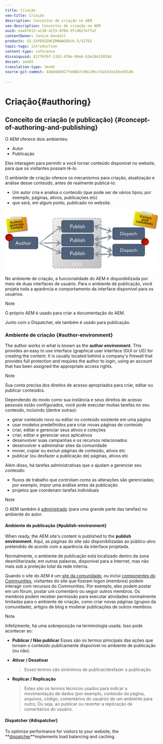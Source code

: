 ```yaml
---
title: Criação
seo-title: Criação
description: Conceitos de criação no AEM
seo-description: Conceitos de criação no AEM
uuid: eaa5f613-a138-4215-8f84-dfc962fe7fa7
contentOwner: Janice Kendall
products: SG_EXPERIENCEMANAGER/6.5/SITES
topic-tags: introduction
content-type: reference
discoiquuid: 81ff6f6f-11b3-4f8e-80e6-b3e104158394
docset: aem65
translation-type: tm+mt
source-git-commit: 44eb94b917fe88b7c90c29ec7da553e15be391db

---
```



# Criação{#authoring}

## Conceito de criação (e publicação) {#concept-of-authoring-and-publishing}

O AEM oferece dois ambientes:

* Autor
* Publicação

Eles interagem para permitir a você tornar conteúdo disponível no website, para que os visitantes possam lê-lo.

O ambiente de criação oferece os mecanismos para criação, atualização e análise desse conteúdo, antes de realmente publicá-lo:

* Um autor cria e analisa o conteúdo (que pode ser de vários tipos; por exemplo, páginas, ativos, publicações etc)
* que será, em algum ponto, publicado no website.

![chlimage_1-132](assets/chlimage_1-132.png)

No ambiente de criação, a funcionalidade do AEM é disponibilizada por meio de duas interfaces de usuário. Para o ambiente de publicação, você projeta toda a aparência e comportamento da interface disponível para os usuários.

>[!NOTE]
>
>O próprio AEM é usado para criar a documentação do AEM.
>
>Junto com o Dispatcher, ele também é usado para publicação.

### Ambiente de criação {#author-environment}

The author works in what is known as the **author environment**. This provides an easy to use interface (graphical user interface (GUI or UI)) for creating the content. It is usually located behind a company&#39;s firewall that provides full protection and requires the author to login, using an account that has been assigned the appropriate access rights.

>[!NOTE]
>
>Sua conta precisa dos direitos de acesso apropriados para criar, editar ou publicar conteúdos.

Dependendo do modo como sua instância e seus direitos de acesso pessoais estão configurados, você pode executar muitas tarefas no seu conteúdo, incluindo (dentre outras):

* gerar conteúdo novo ou editar no conteúdo existente em uma página
* usar modelos predefinidos para criar novas páginas de conteúdo
* criar, editar e gerenciar seus ativos e coleções
* criar, editar e gerenciar seus aplicativos
* desenvolver suas campanhas e os recursos relacionados
* desenvolver e administrar sites da comunidade
* mover, copiar ou excluir páginas de conteúdo, ativos etc
* publicar (ou desfazer a publicação de) páginas, ativos etc

Além disso, há tarefas administrativas que o ajudam a gerenciar seu conteúdo:

* fluxos de trabalho que controlam como as alterações são gerenciadas; por exemplo, impor uma análise antes da publicação
* projetos que coordenam tarefas individuais

>[!NOTE]
>
>O AEM também é [administrado](/help/sites-administering/home.md) (para uma grande parte das tarefas) no ambiente do autor.

#### Ambiente de publicação {#publish-environment}

When ready, the AEM site&#39;s content is published to the **publish environment**. Aqui, as páginas do site são disponibilizadas ao público-alvo pretendido de acordo com a aparência da interface projetada.

Normalmente, o ambiente de publicação está localizado dentro da zona desmilitarizada; em outras palavras, disponível para a Internet, mas não mais sob a proteção total da rede interna.

Quando o site do AEM é um [site da comunidade](/help/communities/overview.md), ou inclui [ componentes do Communities](/help/communities/author-communities.md), visitantes do site que fizeram logon (membros) podem interagir com recursos do Communities. Por exemplo, eles podem postar em um fórum, postar um comentário ou seguir outros membros. Os membros podem receber permissão para executar atividades normalmente limitadas para o ambiente de criação, como criar novas páginas (grupos da comunidade), artigos de blog e moderar publicações de outros membros.

>[!NOTE]
>
>Infelizmente, há uma sobreposição na terminologia usada. Isso pode acontecer ao:
>
>* **Publicar / Não publicar**
   >  Esses são os termos principais das ações que tornam o conteúdo publicamente disponível no ambiente de publicação (ou não).
   >
   >
* **Ativar / Desativar**
   >  Esses termos são sinônimos de publicar/desfazer a publicação.
   >
   >
* **Replicar / Replicação**
   >  Estes são os termos técnicos usados para indicar a movimentação de dados (por exemplo, conteúdo da página, arquivos, código, comentários do usuário) de um ambiente para outro; Ou seja, ao publicar ou reverter a replicação de comentários do usuário.
>



#### Dispatcher {#dispatcher}

To optimize performance for visitors to your website, the **[dispatcher](https://helpx.adobe.com/experience-manager/dispatcher/user-guide.html)**implements load balancing and caching.
